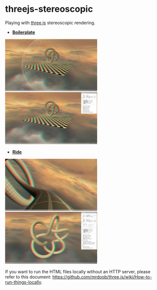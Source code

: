 # threejs-stereoscopic
Playing with [three.js](https://github.com/mrdoob/three.js/) stereoscopic rendering.

- **[Boilerplate](boilerplate.html)**

[![Bounding sphere](img/screenshots/boilerplate02tn.jpg "Bounding sphere")](img/screenshots/boilerplate02.jpg) [![Settings](img/screenshots/boilerplate03tn.jpg "Settings")](img/screenshots/boilerplate03.jpg)

- **[Ride](ride.html)**

[![Anaglyph mode](img/screenshots/ride01tn.jpg "Anaglyph mode")](img/screenshots/ride01.jpg) [![Settings](img/screenshots/ride03tn.jpg "Settings")](img/screenshots/ride03.jpg)

If you want to run the HTML files locally without an HTTP server, please refer to this document: https://github.com/mrdoob/three.js/wiki/How-to-run-things-locally.
 